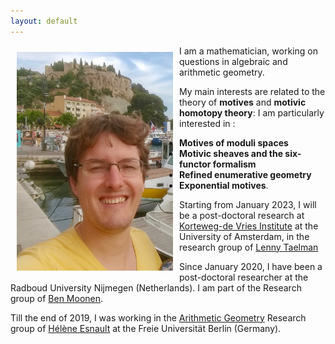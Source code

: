 ```yaml
---
layout: default
---
```


<meta http-equiv='cache-control' content='no-cache'> 
<meta http-equiv='expires' content='0'> 
<meta http-equiv='pragma' content='no-cache'>

<img style="width=250px;height=350px;float:left;padding:10px;"
src="/image/personal_photo_3.jpg" alt="profile picture" width="250" height="350">

I am a mathematician, working on questions in algebraic and arithmetic geometry. 

My main interests are related to the theory of **motives** and **motivic homotopy theory**: I am particularly interested in :

- **Motives of moduli spaces**
- **Motivic sheaves and the six-functor formalism**
- **Refined enumerative geometry**
- **Exponential motives**.

Starting from January 2023, I will be a post-doctoral research at [Korteweg-de Vries Institute](https://kdvi.uva.nl/) at the University of Amsterdam, in the research group of [Lenny Taelman](https://staff.fnwi.uva.nl/l.d.j.taelman/)

Since January 2020, I have been a post-doctoral researcher at the Radboud University Nijmegen (Netherlands). I am part of the Research group of [Ben Moonen](https://www.math.ru.nl/~bmoonen/).

Till the end of 2019, I was working in the [Arithmetic Geometry](http://www.mi.fu-berlin.de/en/math/groups/arithmetic_geometry/index.html) Research group of [Hélène Esnault](http://www.mi.fu-berlin.de/users/esnault/) at the Freie Universität Berlin (Germany).



